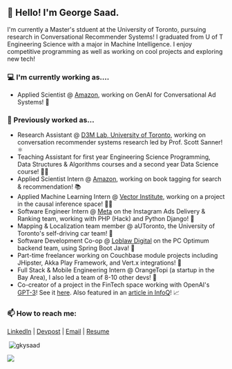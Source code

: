 ## 👋 Hello! I'm George Saad.

I'm currently a Master's stduent at the University of Toronto, pursuing research in Conversational Recommender Systems! I graduated from U of T Engineering Science with a major in Machine Intelligence. I enjoy competitive programming as well as working on cool projects and exploring new tech!

### 💻 I'm currently working as....
- Applied Scientist @ [Amazon](https://www.amazon.science/), working on GenAI for Conversational Ad Systems! 💬

### 🌱 Previously worked as...
- Research Assistant @ [D3M Lab, University of Toronto](https://d3m.mie.utoronto.ca/), working on conversation recommender systems research led by Prof. Scott Sanner! ⚛
- Teaching Assistant for first year Engineering Science Programming, Data Structures & Algorithms courses and a second year Data Science course! 🧑‍🏫
- Applied Scientist Intern @ [Amazon](https://www.amazon.science/), working on book tagging for search & recommendation! 📚
- Applied Machine Learning Intern @ [Vector Institute](https://vectorinstitute.ai/ "Vector Institute"), working on a project in the causal inference space! 🧑‍🔬
- Software Engineer Intern @ [Meta](https://about.facebook.com/?utm_source=meta.com&utm_medium=redirect "Meta") on the Instagram Ads Delivery & Ranking team, working with PHP (Hack) and Python Django! 📱
- Mapping & Localization team member @ aUToronto, the University of Toronto's self-driving car team! 🚗
- Software Development Co-op @ [Loblaw Digital](https://www.loblawdigital.co/ "Loblaw Digital") on the PC Optimum backend team, using Spring Boot Java! 🛒
- Part-time freelancer working on Couchbase module projects including JHipster, Akka Play Framework, and Vert.x integrations! 📙
- Full Stack & Mobile Engineering Intern @ OrangeTopi (a startup in the Bay Area), I also led a team of 8-10 other devs! 📱
- Co-creator of a project in the FinTech space working with OpenAI's [GPT-3](https://beta.openai.com/ "GPT-3")! See it [here](https://twitter.com/gkysaad/status/1285717081074409476). Also featured in an [article in InfoQ](https://www.infoq.com/articles/gpt3-enabled-applications/ "article in InfoQ")! 📈

### 📫 How to reach me: 
[LinkedIn](https://www.linkedin.com/in/gkysaad/ "LinkedIn") | [Devpost](https://devpost.com/gkysaad "Devpost") | [Email](mailto:g.saad@mail.utoronto.ca "Email") | [Resume](https://georgesaad.tech/George's%20Resume%20(Academic).pdf "Resume")

<p>&nbsp;<img align="center" src="https://github-readme-stats.vercel.app/api?username=gkysaad&show_icons=true&locale=en" alt="gkysaad" /></p>

![](https://komarev.com/ghpvc/?username=gkysaad)
